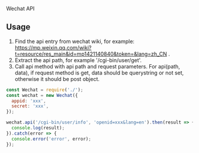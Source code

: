 Wechat API

## Usage

1. Find the api entry from wechat wiki, for example: https://mp.weixin.qq.com/wiki?t=resource/res_main&id=mp1421140840&token=&lang=zh_CN .
2. Extract the api path, for example '/cgi-bin/user/get'.
3. Call api method with api path and request parameters. For api(path, data), if request method is get, data should be querystring or not set, otherwise it should be post object.

```js
const Wechat = require('./');
const wechat = new Wechat({
  appid: 'xxx',
  secret: 'xxx',
});

wechat.api('/cgi-bin/user/info', 'openid=xxx&lang=en').then(result => {
  console.log(result);
}).catch(error => {
  console.error('error', error);
});

```
